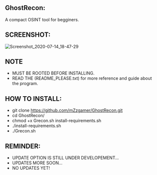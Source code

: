  ## GhostRecon:
A compact OSINT tool for begginers.
## SCREENSHOT:
![Screenshot_2020-07-14_18-47-29](https://user-images.githubusercontent.com/66206932/87510390-05d30980-c663-11ea-8827-fc8dd960513e.png)
## NOTE
- MUST BE ROOTED BEFORE INSTALLING.
- READ THE (README_PLEASE.txt) for more reference and guide about the program.
## HOW TO INSTALL:
- git clone https://github.com/mZzgamer/GhostRecon.git
- cd GhostRecon/
- chmod +x Grecon.sh install-requirements.sh 
- ./install-requirements.sh 
- ./Grecon.sh
## REMINDER:
- UPDATE OPTION IS STILL UNDER DEVELOPEMENT...
- UPDATES MORE SOON...
- NO UPDATES YET!

